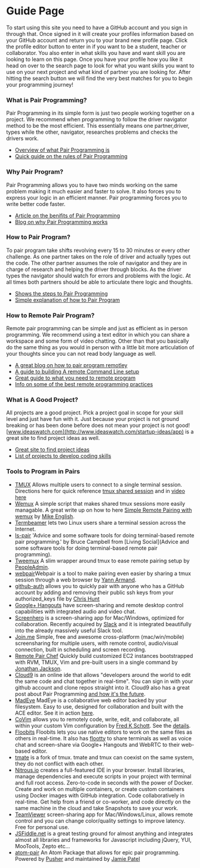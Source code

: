 # Guide Page

To start using this site you need to have a GitHub account and you sign in through that. Once signed in it will create your profiles information based on your GitHub account and return you to your brand new profile page. Click the profile editor button to enter in if you want to be a student, teacher or collaborator. You also enter in what skills you have and want skill you are looking to learn on this page. Once you have your profile how you like it head on over to the search page to look for what you want skills you want to use on your next project and what kind of partner you are looking for. After hitting the search button we will find the very best matches for you to begin your programming journey!

### **What is Pair Programming?**

Pair Programming in its simple form is just two people working together on a project. We recommend when programming to follow the driver navigator method to be the most efficient. This essentially means one partner,driver, types while the other, navigator, researches problems and checks the drivers work.

*   [Overview of what Pair Programming is](https://en.wikipedia.org/wiki/Pair_programming)
*   [Quick guide on the rules of Pair Programming](http://www.extremeprogramming.org/rules/pair.html)

### **Why Pair Program?**

Pair Programming allows you to have two minds working on the same problem making it much easier and faster to solve. It also forces you to express your logic in an efficient manner. Pair programming forces you to write better code faster.

*   [Article on the benifits of Pair Programming](http://cafe.elharo.com/programming/why-pair-programming-works/)
*   [Blog on why Pair Programming works](https://blog.inf.ed.ac.uk/sapm/2014/02/17/why-pair-programming/)

### **How to Pair Program?**

To pair program take shifts revolving every 15 to 30 minutes or every other challenge. As one partner takes on the role of driver and actually types out the code. The other partner assumes the role of navigator and they are in charge of research and helping the driver through blocks. As the driver types the navigator should watch for errors and problems with the logic. At all times both partners should be able to articulate there logic and thoughts.

*   [Shows the steps to Pair Programming](http://www.wikihow.com/Pair-Program)
*   [Simple explanation of how to Pair Program](http://anh.cs.luc.edu/170/Kindergarten.html)

### **How to Remote Pair Program?**

Remote pair programming can be simple and just as efficient as in person programming. We recommend using a text editor in which you can share a workspace and some form of video chatting. Other than that you basically do the same thing as you would in person with a little bit more articulation of your thoughts since you can not read body language as well.

*   [A great blog on how to pair program remotley](http://remotepairprogramming.com/)
*   [A guide to building A remote Command Line setup](http://zeespencer.com/articles/building-a-remote-pairing-setup/)
*   [Great guide to what you need to remote program](http://evan.tiggerpalace.com/articles/2011/10/17/some-people-call-me-the-remote-pairing-guy-/)
*   [Info on some of the best remote programming practices](https://github.com/livingsocial/ls-pair)

### **What is A Good Project?**

<span data-reactid=".0.1.2.4.1.0">All projects are a good project. Pick a project goal in scope for your skill level and just have fun with it. Just because your project is not ground breaking or has been done before does not mean your project is not good! [www.ideaswatch.com](http://www.ideaswatch.com/startup-ideas/app) <span data-reactid=".0.1.2.4.1.2">is a great site to find project ideas as well.

*   [Great site to find project ideas](http://www.ideaswatch.com/startup-ideas/app)
*   [List of projects to develop coding skills](http://www.linuxtrainingacademy.com/projects/)


### Tools to Program in Pairs

*   [TMUX](http://tmux.github.io/) Allows multiple users to connect to a single terminal session. Directions here for quick reference [tmux shared session](https://www.howtoforge.com/sharing-terminal-sessions-with-tmux-and-screen) and in [video here](https://www.youtube.com/watch?v=wKEGA8oEWXw&feature=youtu.be)
*   [Wemux](https://github.com/zolrath/wemux) A simple script that makes shared tmux sessions more easily managable. A great write up on how to here [Simple Remote Pairing with wemux](http://spin.atomicobject.com/2012/04/04/simple-remote-pairing-with-wemux/) by [Mike English](http://spin.atomicobject.com/author/english/).
*   [Termbeamer](http://termbeamer.com/) lets two Linux users share a terminal session across the Internet.
*   [ls-pair](https://github.com/livingsocial/ls-pair) 'Advice and some software tools for doing terminal-based remote pair programming.' by Bruce Campbell from [Living Social](Advice and some software tools for doing terminal-based remote pair programming).
*   [Tweemux](https://github.com/PeopleAdmin/tweemux) A slim wrapper around tmux to ease remote pairing setup by [PeopleAdmin](https://github.com/PeopleAdmin/tweemux/graphs/contributors).
*   [webpair](https://github.com/yarmand/webpair)Webpair is a tool to make pairing even easier by sharing a tmux session through a web browser by [Yann Armand](http://yarmand.github.io/).
*   [github-auth](https://github.com/chrishunt/github-auth) allows you to quickly pair with anyone who has a GitHub account by adding and removing their public ssh keys from your authorized_keys file by [Chris Hunt](http://www.chrishunt.co)
*   [Google+ Hangouts](http://www.google.com/+/learnmore/hangouts/) have screen-sharing and remote desktop control capabilities with integrated audio and video chat.
*   [Screenhero](http://screenhero.com/) is a screen-sharing app for Mac/Windows, optimized for collaboration. Recently acquired by [Slack](https://slack.com/) and it is integrated beautifully into the already massively useful Slack tool.
*   [Join.me](https://join.me/) Simple, free and awesome cross-platform (mac/win/mobile) screensharing for multiple users, with remote control, audio/visual connection, built in scheduling and screen recording.
*   [Remote Pair Chef](https://github.com/rondale-sc/remote_pair_chef) Quickly build customized EC2 instances bootstrapped with RVM, TMUX, Vim and pre-built users in a single command by [Jonathan Jackson](https://github.com/rondale-sc).
*   [Cloud9](https://c9.io) is an online ide that allows "developers around the world to edit the same code and chat together in real-time". You can sign in with your github account and clone repos straight into it. Cloud9 also has a great post about Pair Programming [and how it's the future](https://c9.io/blog/a-look-into-the-future/).
*   [MadEye](http://madeye.io) MadEye is a collaborative web editor backed by your filesystem. Easy to use, designed for collaboration and built with the ACE editor. See it in action [here](https://www.youtube.com/watch?v=MxBnPNgh8LA).
*   [CoVim](https://github.com/FredKSchott/CoVim) allows you to remotely code, write, edit, and collaborate, all within your custom Vim configuration by [Fred K Schott](http://fredkschott.com/). See the [details](http://fredkschott.com/post/2013/05/introducing-covim-real-time-collaboration-for-vim/).
*   [Floobits](https://floobits.com/) Floobits lets you use native editors to work on the same files as others in real-time. It also has [flootty](https://floobits.com/help/flootty) to share terminals as well as voice chat and screen-share via Google+ Hangouts and WebRTC to their web-based editor.
*   [tmate](http://tmate.io/) is a fork of tmux. tmate and tmux can coexist on the same system, they do not conflict with each other.
*   [Nitrous.io](https://www.nitrous.io/) creates a full-featured IDE in your browser. Install libraries, manage dependencies and execute scripts in your project with terminal and full root access. Zero-to-code in seconds with the power of Docker. Create and work on multiple containers, or create custom containers using Docker images with GitHub integration. Code collaboratively in real-time. Get help from a friend or co-worker, and code directly on the same machine in the cloud and take Snapshots to save your work.
*   [TeamViewer](http://www.teamviewer.com/) screen-sharing app for Mac/Windows/Linux, allows remote control and you can change color/quality settings to improve latency. Free for personal use.
*   [JSFiddle.net](http://jsfiddle.net/) is a great testing ground for almost anything and integrates almost all libraries and frameworks for Javascript including jQuery, YUI, MooTools, Zepto etc…
*   [atom-pair](https://atom.io/packages/atom-pair) An Atom Package that allows for epic pair programming. Powered by [Pusher](https://pusher.com/) and maintained by [Jamie Patel](https://github.com/jpatel531)

</div>

</div>
